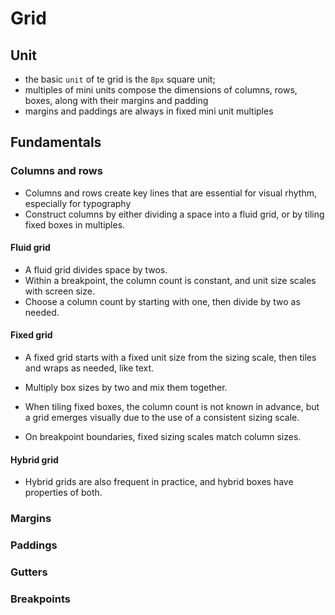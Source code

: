 # Grid

## Unit

-   the basic `unit` of te grid is the `8px` square unit;
-   multiples of mini units compose the dimensions of columns, rows, boxes, along with their margins and padding
-   margins and paddings are always in fixed mini unit multiples

## Fundamentals

### Columns and rows

-   Columns and rows create key lines that are essential for visual rhythm, especially for typography
-   Construct columns by either dividing a space into a fluid grid, or by tiling fixed boxes in multiples.

#### Fluid grid

-   A fluid grid divides space by twos.
-   Within a breakpoint, the column count is constant, and unit size scales with screen size.
-   Choose a column count by starting with one, then divide by two as needed.

#### Fixed grid

-   A fixed grid starts with a fixed unit size from the sizing scale, then tiles and wraps as needed, like text.
-   Multiply box sizes by two and mix them together.

-   When tiling fixed boxes, the column count is not known in advance, but a grid emerges visually due to the use of a consistent sizing scale.
-   On breakpoint boundaries, fixed sizing scales match column sizes.

#### Hybrid grid

-   Hybrid grids are also frequent in practice, and hybrid boxes have properties of both.

### Margins

### Paddings

### Gutters

### Breakpoints
